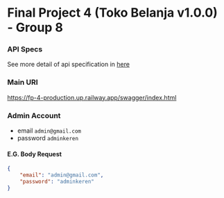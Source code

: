 # Final Project 4 (Toko Belanja v1.0.0) - Group 8

### API Specs

See more detail of api specification in [here](https://fp-4-production.up.railway.app/swagger/index.html)

### Main URI

https://fp-4-production.up.railway.app/swagger/index.html

### Admin Account

- email `admin@gmail.com`
- password `adminkeren`

#### E.G. Body Request

```json
{
	"email": "admin@gmail.com",
	"password": "adminkeren"
}
```
